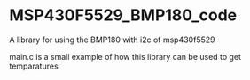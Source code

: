 # MSP430F5529_BMP180_code
A library for using the BMP180 with i2c of msp430f5529

main.c is a small example of how this library can be used to get temparatures

